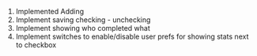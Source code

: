 1. Implemented Adding
2. Implement saving checking - unchecking
3. Implement showing who completed what
4. Implement switches to enable/disable user prefs for showing stats next to checkbox
